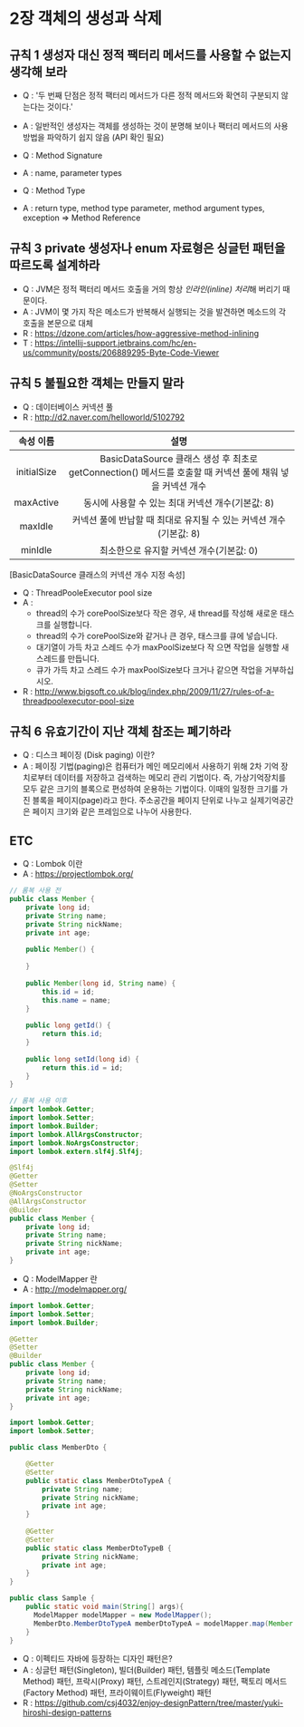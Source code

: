 # 2장 객체의 생성과 삭제

## 규칙 1 생성자 대신 정적 팩터리 메서드를 사용할 수 없는지 생각해 보라
* Q : '두 번째 단점은 정적 팩터리 메서드가 다른 정적 메서드와 확연히 구분되지 않는다는 것이다.'
* A : 일반적인 생성자는 객체를 생성하는 것이 분명해 보이나 팩터리 메서드의 사용방법을 파악하기 쉽지 않음 (API 확인 필요)

* Q : Method Signature
* A : name, parameter types

* Q : Method Type
* A : return type, method type parameter, method argument types, exception => Method Reference

## 규칙 3 private 생성자나 enum 자료형은 싱글턴 패턴을 따르도록 설계하라
* Q : JVM은 정적 팩터리 메서드 호출을 거의 항상 *인라인(inline) 처리*해 버리기 때문이다.
* A : JVM이 몇 가지 작은 메소드가 반복해서 실행되는 것을 발견하면 메소드의 각 호출을 본문으로 대체 
* R : https://dzone.com/articles/how-aggressive-method-inlining
* T : https://intellij-support.jetbrains.com/hc/en-us/community/posts/206889295-Byte-Code-Viewer

## 규칙 5 불필요한 객체는 만들지 말라
* Q : 데이터베이스 커넥션 풀
* R : http://d2.naver.com/helloworld/5102792

| 속성 이름 | 설명 |
| :---: | :---: |
|initialSize| BasicDataSource 클래스 생성 후 최초로 getConnection() 메서드를 호출할 때 커넥션 풀에 채워 넣을 커넥션 개수 |
|maxActive| 동시에 사용할 수 있는 최대 커넥션 개수(기본값: 8) |
|maxIdle| 커넥션 풀에 반납할 때 최대로 유지될 수 있는 커넥션 개수(기본값: 8) |
|minIdle| 최소한으로 유지할 커넥션 개수(기본값: 0) |
[BasicDataSource 클래스의 커넥션 개수 지정 속성]

* Q : ThreadPooleExecutor pool size
* A : 
    * thread의 수가 corePoolSize보다 작은 경우, 새 thread를 작성해 새로운 태스크를 실행합니다.
    * thread의 수가 corePoolSize와 같거나 큰 경우, 태스크를 큐에 넣습니다.
    * 대기열이 가득 차고 스레드 수가 maxPoolSize보다 작 으면 작업을 실행할 새 스레드를 만듭니다.
    * 큐가 가득 차고 스레드 수가 maxPoolSize보다 크거나 같으면 작업을 거부하십시오.
* R : http://www.bigsoft.co.uk/blog/index.php/2009/11/27/rules-of-a-threadpoolexecutor-pool-size

## 규칙 6 유효기간이 지난 객체 참조는 폐기하라
* Q : 디스크 페이징 (Disk paging) 이란?
* A : 페이징 기법(paging)은 컴퓨터가 메인 메모리에서 사용하기 위해 2차 기억 장치로부터 데이터를 저장하고 검색하는 메모리 관리 기법이다. 즉, 가상기억장치를 모두 같은 크기의 블록으로 편성하여 운용하는 기법이다. 이때의 일정한 크기를 가진 블록을 페이지(page)라고 한다. 주소공간을 페이지 단위로 나누고 실제기억공간은 페이지 크기와 같은 프레임으로 나누어 사용한다.

## ETC
* Q : Lombok 이란
* A : https://projectlombok.org/

```java
// 롬복 사용 전
public class Member {
	private long id;
	private String name;
	private String nickName;
	private int age;
	
	public Member() {
		
	}
	
	public Member(long id, String name) {
        this.id = id;
        this.name = name;
    }
    
    public long getId() {
		return this.id;
    }
    
    public long setId(long id) {
   		return this.id = id;
    }
}
```

```java
// 롬복 사용 이후
import lombok.Getter;
import lombok.Setter;
import lombok.Builder;
import lombok.AllArgsConstructor;
import lombok.NoArgsConstructor;
import lombok.extern.slf4j.Slf4j;

@Slf4j
@Getter
@Setter
@NoArgsConstructor
@AllArgsConstructor
@Builder
public class Member {
	private long id;
	private String name;
	private String nickName;
	private int age;
}
```

* Q : ModelMapper 란
* A : http://modelmapper.org/

```java
import lombok.Getter;
import lombok.Setter;
import lombok.Builder;

@Getter
@Setter
@Builder
public class Member {
	private long id;
	private String name;
	private String nickName;
	private int age;
}
```

```java
import lombok.Getter;
import lombok.Setter;

public class MemberDto {

	@Getter
    @Setter
	public static class MemberDtoTypeA {
        private String name;
        private String nickName;
        private int age;
	}
	
	@Getter
    @Setter
    public static class MemberDtoTypeB {
        private String nickName;
        private int age;
    }
}
```

```java
public class Sample {
	public static void main(String[] args){
	  ModelMapper modelMapper = new ModelMapper();
      MemberDto.MemberDtoTypeA memberDtoTypeA = modelMapper.map(Member.builder().id(1L).name("홍길동").build(), MemberDto.MemberDtoTypeA.class);
	}
}
```

* Q : 이펙티드 자바에 등장하는 디자인 패턴은?
* A : 싱글턴 패턴(Singleton), 빌더(Builder) 패턴, 템플릿 메소드(Template Method) 패턴, 프락시(Proxy) 패턴, 스트레인지(Strategy) 패턴, 팩토리 메서드(Factory Method) 패턴, 프라이웨이트(Flyweight) 패턴
* R : https://github.com/csj4032/enjoy-designPattern/tree/master/yuki-hiroshi-design-patterns
